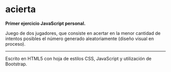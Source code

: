 # acierta

<b>Primer ejercicio JavaScript personal. </b>

Juego de dos jugadores, que consiste en acertar en la menor cantidad de intentos posibles el número generado aleatoriamente (diseño visual en proceso).

<hr/>

Escrito en HTML5 con hoja de estilos CSS, JavaScript y utilización de Bootstrap.
